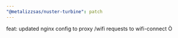 ```yaml
---
"@metalizzsas/nuster-turbine": patch
---
```


feat: updated nginx config to proxy /wifi requests to wifi-connect
Ò
